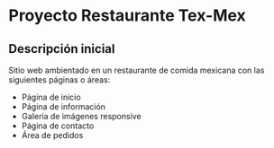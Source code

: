 # Proyecto Restaurante Tex-Mex

## Descripción inicial

Sitio web ambientado en un restaurante de comida mexicana con las siguientes
páginas o áreas:

+ Página de inicio
+ Página de información
+ Galería de imágenes responsive
+ Página de contacto
+ Área de pedidos